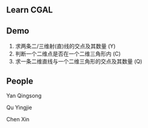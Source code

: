 Learn CGAL
---


Demo
---
1. 求两条二/三维射(直)线的交点及其数量 (Y)
2. 判断一个二维点是否在一个二维三角形内 (C)
3. 求一条二维直线与一个二维三角形的交点及其数量 (Q)


People
---
Yan Qingsong

Qu Yingjie

Chen Xin
